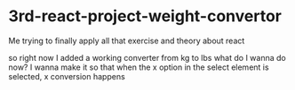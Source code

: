 # 3rd-react-project-weight-convertor
 Me trying to finally apply all that exercise and theory about react

 so right now I added a working converter from kg to lbs
 what do I wanna do now?
 I wanna make it so that when the x option in the select element is selected, x conversion happens
